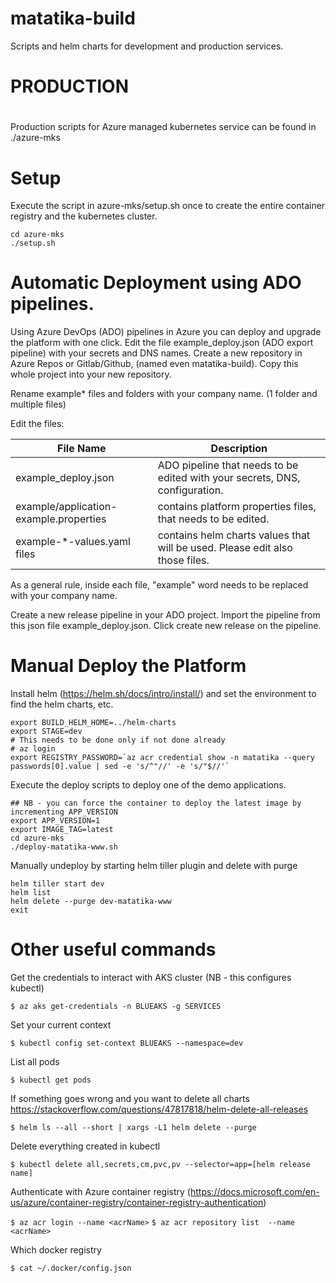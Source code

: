 # matatika-build
Scripts and helm charts for development and production services.

#
# PRODUCTION
#
Production scripts for Azure managed kubernetes service can be found in ./azure-mks

# Setup
Execute the script in azure-mks/setup.sh once to create the entire container registry and the kubernetes cluster.
```console
cd azure-mks
./setup.sh
```

# Automatic Deployment using ADO pipelines.
Using Azure DevOps (ADO) pipelines in Azure you can deploy and upgrade the platform with one click.
Edit the file example_deploy.json (ADO export pipeline) with your secrets and DNS names.
Create a new repository in Azure Repos or Gitlab/Github, (named even matatika-build). Copy this whole project into your new repository.

Rename example* files and folders with your company name. (1 folder and multiple files)

Edit the files:

| File Name | Description |
| --------- | ----------- |
| example_deploy.json | ADO pipeline that needs to be edited with your secrets, DNS, configuration. |
| example/application-example.properties | contains platform properties files, that needs to be edited. |
| example-*-values.yaml files | contains helm charts values that will be used. Please edit also those files. |

As a general rule, inside each file, "example" word needs to be replaced with your company name.

Create a new release pipeline in your ADO project. Import the pipeline from this json file example_deploy.json.
Click create new release on the pipeline.


# Manual Deploy the Platform
Install helm (https://helm.sh/docs/intro/install/) and set the environment to find the helm charts, etc.
```console
export BUILD_HELM_HOME=../helm-charts
export STAGE=dev
# This needs to be done only if not done already
# az login
export REGISTRY_PASSWORD=`az acr credential show -n matatika --query passwords[0].value | sed -e 's/^"//' -e 's/"$//'`
```

Execute the deploy scripts to deploy one of the demo applications.
```console
## NB - you can force the container to deploy the latest image by incrementing APP_VERSION
export APP_VERSION=1
export IMAGE_TAG=latest
cd azure-mks
./deploy-matatika-www.sh 
```

Manually undeploy by starting helm tiller plugin and delete with purge
```console
helm tiller start dev
helm list
helm delete --purge dev-matatika-www
exit
```




# Other useful commands

Get the credentials to interact with AKS cluster (NB - this configures kubectl)

```$ az aks get-credentials -n BLUEAKS -g SERVICES```

Set your current context

```$ kubectl config set-context BLUEAKS --namespace=dev```

List all pods

```$ kubectl get pods```

If something goes wrong and you want to delete all charts
https://stackoverflow.com/questions/47817818/helm-delete-all-releases

```$ helm ls --all --short | xargs -L1 helm delete --purge```

Delete everything created in kubectl

```$ kubectl delete all,secrets,cm,pvc,pv --selector=app=[helm release name]```

Authenticate with Azure container registry (https://docs.microsoft.com/en-us/azure/container-registry/container-registry-authentication)

```$ az acr login --name <acrName>```
```$ az acr repository list  --name <acrName>```

Which docker registry

```$ cat ~/.docker/config.json```


